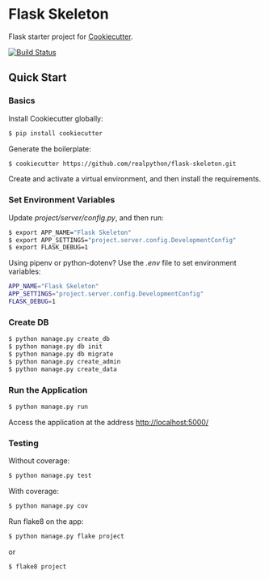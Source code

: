 # Flask Skeleton

Flask starter project for [Cookiecutter](https://github.com/audreyr/cookiecutter).

[![Build Status](https://travis-ci.org/realpython/cookiecutter-flask-skeleton.svg?branch=master)](https://travis-ci.org/realpython/cookiecutter-flask-skeleton)

## Quick Start

### Basics

Install Cookiecutter globally:

```sh
$ pip install cookiecutter
```

Generate the boilerplate:

```sh
$ cookiecutter https://github.com/realpython/flask-skeleton.git
```

Create and activate a virtual environment, and then install the requirements.

### Set Environment Variables

Update *project/server/config.py*, and then run:

```sh
$ export APP_NAME="Flask Skeleton"
$ export APP_SETTINGS="project.server.config.DevelopmentConfig"
$ export FLASK_DEBUG=1
```

Using pipenv or python-dotenv? Use the *.env* file to set environment variables:

```sh
APP_NAME="Flask Skeleton"
APP_SETTINGS="project.server.config.DevelopmentConfig"
FLASK_DEBUG=1
```

### Create DB

```sh
$ python manage.py create_db
$ python manage.py db init
$ python manage.py db migrate
$ python manage.py create_admin
$ python manage.py create_data
```

### Run the Application


```sh
$ python manage.py run
```

Access the application at the address [http://localhost:5000/](http://localhost:5000/)

### Testing

Without coverage:

```sh
$ python manage.py test
```

With coverage:

```sh
$ python manage.py cov
```

Run flake8 on the app:

```sh
$ python manage.py flake project
```

or

```sh
$ flake8 project
```
